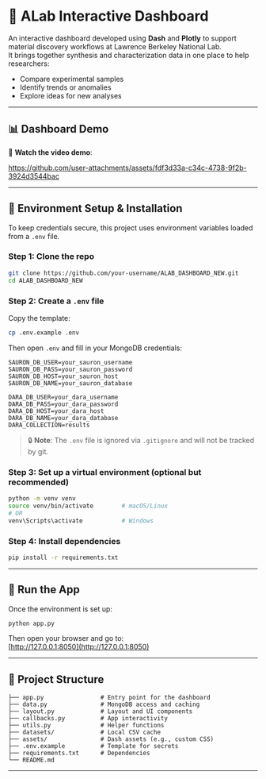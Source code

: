 # 🧪 ALab Interactive Dashboard

An interactive dashboard developed using **Dash** and **Plotly** to support material discovery workflows at Lawrence Berkeley National Lab.  
It brings together synthesis and characterization data in one place to help researchers:

- Compare experimental samples
- Identify trends or anomalies
- Explore ideas for new analyses

---

## 📊 Dashboard Demo

🎥 **Watch the video demo**:  

https://github.com/user-attachments/assets/fdf3d33a-c34c-4738-9f2b-3924d3544bac

---

## 🔐 Environment Setup & Installation

To keep credentials secure, this project uses environment variables loaded from a `.env` file.

### Step 1: Clone the repo

```bash
git clone https://github.com/your-username/ALAB_DASHBOARD_NEW.git
cd ALAB_DASHBOARD_NEW
```

### Step 2: Create a `.env` file

Copy the template:

```bash
cp .env.example .env
```

Then open `.env` and fill in your MongoDB credentials:

```env
SAURON_DB_USER=your_sauron_username
SAURON_DB_PASS=your_sauron_password
SAURON_DB_HOST=your_sauron_host
SAURON_DB_NAME=your_sauron_database

DARA_DB_USER=your_dara_username
DARA_DB_PASS=your_dara_password
DARA_DB_HOST=your_dara_host
DARA_DB_NAME=your_dara_database
DARA_COLLECTION=results
```

> 🔒 **Note**: The `.env` file is ignored via `.gitignore` and will not be tracked by git.

### Step 3: Set up a virtual environment (optional but recommended)

```bash
python -m venv venv
source venv/bin/activate        # macOS/Linux
# OR
venv\Scripts\activate           # Windows
```

### Step 4: Install dependencies

```bash
pip install -r requirements.txt
```

---

## 🚀 Run the App

Once the environment is set up:

```bash
python app.py
```

Then open your browser and go to:  
[http://127.0.0.1:8050](http://127.0.0.1:8050)

---

## 📁 Project Structure

```
├── app.py                # Entry point for the dashboard
├── data.py               # MongoDB access and caching
├── layout.py             # Layout and UI components
├── callbacks.py          # App interactivity
├── utils.py              # Helper functions
├── datasets/             # Local CSV cache
├── assets/               # Dash assets (e.g., custom CSS)
├── .env.example          # Template for secrets
├── requirements.txt      # Dependencies
└── README.md
```

---


